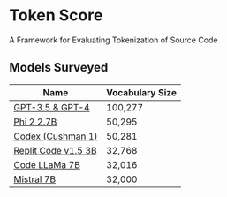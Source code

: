 # Token Score

A Framework for Evaluating Tokenization of Source Code

## Models Surveyed

| Name                                                                     | Vocabulary Size |
| ------------------------------------------------------------------------ | --------------- |
| [GPT-3.5 & GPT-4](https://github.com/openai/tiktoken)                    | 100,277         |
| [Phi 2 2.7B](https://huggingface.co/microsoft/phi-2)                     | 50,295          |
| [Codex (Cushman 1)](https://github.com/openai/tiktoken)                  | 50,281          |
| [Replit Code v1.5 3B](https://huggingface.co/replit/replit-code-v1_5-3b) | 32,768          |
| [Code LLaMa 7B](https://github.com/facebookresearch/codellama)           | 32,016          |
| [Mistral 7B](https://huggingface.co/mistralai/Mistral-7B-v0.1)           | 32,000          |
